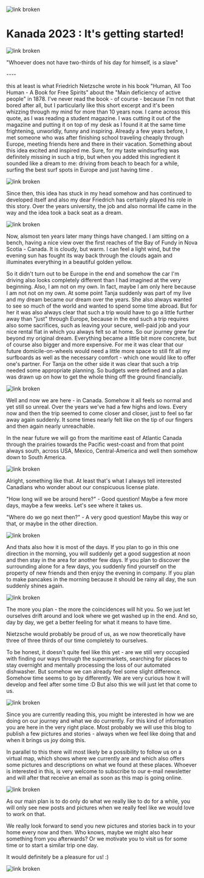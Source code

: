 ![link broken](../../../../../../mediaLibrary/posts/2023/canada-kanada/01_07_getting_started/DSC01237.JPG)
# Kanada 2023 : It's getting started!
![link broken](../../../../../../mediaLibrary/posts/2023/canada-kanada/01_07_getting_started/DSC02091.JPG)

"Whoever does not have two-thirds of his day for himself, is a slave"

\----

this at least is what Friedrich Nietzsche wrote in his book "Human, All Too Human - A Book for Free Spirits" about the "Main deficiency of active people" in 1878. I've never read the book - of course - because I'm not that bored after all, but I particularly like this short excerpt and it's been whizzing through my mind for more than 10 years now. I came across this quote, as I was reading a student magazine. I was cutting it out of the magazine and putting it on top of my desk as I found it at the same time frightening, unworldly, funny and inspiring. Already a few years before, I met someone who was after finishing school traveling cheaply through Europe, meeting friends here and there in their vacation. Something about this idea excited and inspired me. Sure, for my taste windsurfing was definitely missing in such a trip, but when you added this ingredient it sounded like a dream to me: driving from beach to beach for a while, surfing the best surf spots in Europe and just having time .

![link broken](../../../../../../mediaLibrary/posts/2023/canada-kanada/01_07_getting_started/DSC00180.JPG)

Since then, this idea has stuck in my head somehow and has continued to developed itself and also my dear Friedrich has certainly played his role in this story.
Over the years university, the job and also normal life came in the way and the idea took a back seat as a dream.

![link broken](../../../../../../mediaLibrary/posts/2023/canada-kanada/01_07_getting_started/IMG_20230527_150622.jpg)

Now, alsmost ten years later many things have changed.
I am sitting on a bench, having a nice view over the first reaches of the Bay of Fundy in Nova Scotia - Canada. It is cloudy, but warm. I can feel a light wind, but the evening sun has fought its way back through the clouds again and illuminates everything in a beautiful golden yellow.

So it didn't turn out to be Europe in the end and somehow the car I'm driving also looks completely different than I had imagined at the very beginning. Also, I am not on my own. In fact, maybe I am only here because I am not not on my own. At some point Tanja suddenly was part of my live and my dream became our dream over the years. She also always wanted to see so much of the world and wanted to spend some time abroad. But for her it was also always clear that such a trip would have to go a little further away than "just" through Europe, because in the end such a trip requires also some sacrifices, such as leaving your secure, well-paid job and your nice rental flat in which you always felt so at home. So our journey grew far beyond my original dream. Everything became a little bit more concrete, but of course also bigger and more expensive. For me it was clear that our future domicile-on-wheels would need a little more space to still fit all my surfboards as well as the necessary comfort - which one would like to offer one's partner. For Tanja on the other side it was clear that such a trip needed some appropriate planning. So budgets were defined and a plan was drawn up on how to get the whole thing off the ground financially.

![link broken](../../../../../../mediaLibrary/posts/2023/canada-kanada/01_07_getting_started/DSC00191.JPG)

Well and now we are here - in Canada. Somehow it all feels so normal and yet still so unreal. Over the years we've had a few highs and lows. Every now and then the trip seemed to come closer and closer, just to feel so far away again suddenly. It some times nearly felt like on the tip of our fingers and then again nearly unreachable.

In the near future we will go from the maritime east of Atlantic Canada through the prairies towards the Pacific west-coast and from that point always south, across USA, Mexico, Central-America and well then somehow down to South America.

![link broken](../../../../../../mediaLibrary/posts/2023/canada-kanada/01_07_getting_started/DSC00270.JPG)

Alright, something like that. At least that's what I always tell interested Canadians who wonder about our conspicuous license plate.

"How long will we be around here?" - Good question! Maybe a few more days, maybe a few weeks. Let's see where it takes us.

"Where do we go next then?" - A very good question! Maybe this way or that, or maybe in the other direction.

![link broken](../../../../../../mediaLibrary/posts/2023/canada-kanada/01_07_getting_started/DSC00805.JPG)

And thats also how it is most of the days. If you plan to go in this one direction in the morning, you will suddenly get a good suggestion at noon and then stay in the area for another few days.
If you plan to discover the surrounding alone for a few days, you suddenly find yourself on the property of new friends and then enjoy the evening in company. If you plan to make pancakes in the morning because it should be rainy all day, the sun suddenly shines again.

![link broken](../../../../../../mediaLibrary/posts/2023/canada-kanada/01_07_getting_started/DSC00884.JPG)

The more you plan - the more the coincidences will hit you.
So we just let ourselves drift around and look where we get washed up in the end.
And so, day by day, we get a better feeling for what it means to have time.

Nietzsche would probably be proud of us, as we now theoretically have three of three thirds of our time completely to ourselves.

To be honest, it doesn't quite feel like this yet - are we still very occupied with finding our ways through the supermarkets, searching for places to stay overnight and mentally processing the loss of our automated dishwasher. But somehow we can already feel some slight difference. Somehow time seems to go by differently. We are very curious how it will develop and feel after some time :D But also this we will just let that come to us.

![link broken](../../../../../../mediaLibrary/posts/2023/canada-kanada/01_07_getting_started/DSC01216.JPG)

Since you are currently reading this, you might be interested in how we are doing on our journey and what we do currently. For this kind of information you are here in the very right place. Most probably we will use this blog to publish a few pictures and stories - always when we feel like doing that and when it brings us joy doing this.

In parallel to this there will most likely be a possibility to follow us on a virtual map, which shows where we currently are and which also offers some pictures and descriptions on what we found at these places. Whoever is interested in this, is very welcome to subscribe to our e-mail newsletter and will after that receive an email as soon as this map is going online.


![link broken](../../../../../../mediaLibrary/posts/2023/canada-kanada/01_07_getting_started/DSC02058.JPG)

As our main plan is to do only do what we really like to do for a while, you will only see new posts and pictures when we really feel like we would love to work on that.

We really look forward to send you new pictures and stories back in to your home every now and then. Who knows, maybe we might also hear something from you afterwards? Or we motivate you to visit us for some time or to start a similar trip one day.

It would definitely be a pleasure for us! :)

![link broken](../../../../../../mediaLibrary/posts/2023/canada-kanada/01_07_getting_started/DSC02378.JPG)
